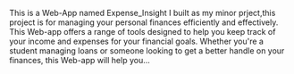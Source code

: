 This is a Web-App named Expense_Insight I built as my minor prject,this project is for managing your personal finances efficiently and effectively. 
This Web-app offers a range of tools designed to help you keep track of your income and expenses for your financial goals. 
Whether you're a student managing loans or someone looking to get a better handle on your finances, this Web-app will help you...
